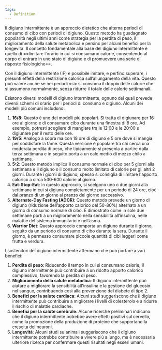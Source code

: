 ```yaml
---
tags:
  - Definition
---
```



Il digiuno intermittente è un approccio dietetico che alterna periodi di consumo di cibo con periodi di digiuno.
Questo metodo ha guadagnato popolarità negli ultimi anni come strategia per la perdita di peso, il miglioramento della salute metabolica e persino per alcuni benefici per la longevità.
Il concetto fondamentale alla base del digiuno intermittente è quello di ==limitare l'orario in cui si consumano calorie, consentendo al corpo di entrare in uno stato di digiuno e di promuovere una serie di risposte fisiologiche==.

Con il digiuno intermittente (IF) è possibile imitare, e perfino superare, i presunti effetti della restrizione calorica sull’allungamento della vita. Questo può valere anche se nei periodi «sì» si consuma il doppio delle calorie che si assumono normalmente, senza ridurre il totale delle calorie settimanali.

Esistono diversi modelli di digiuno intermittente, ognuno dei quali prevede diversi schemi di orario per i periodi di consumo e digiuno. Alcuni dei modelli più comuni includono:

1. **16/8**: Questo è uno dei modelli più popolari. Si tratta di digiunare per 16 ore al giorno e di consumare cibo durante una finestra di 8 ore. Ad esempio, potresti scegliere di mangiare tra le 12:00 e le 20:00 e digiunare per il resto delle ore.
2. **19/5**: Analogo a sopra ma con 19 ore di digiuno e 5 ore dove si mangia per soddisfare la fame. Questa versione è popolare tra chi cerca una moderata perdita di peso, che tipicamente si presenta a partire dalla terza settimana e in seguito porta a un calo medio di mezzo chilo a settimana.
3. **5:2**: Questo metodo implica il consumo normale di cibo per 5 giorni alla settimana e il digiuno o il consumo molto limitato di calorie per gli altri 2 giorni. Durante i giorni di digiuno, spesso si consiglia di limitare l'apporto calorico a circa 500-600 calorie al giorno.
4. **Eat-Stop-Eat**: In questo approccio, si scelgono uno o due giorni alla settimana in cui si digiuna completamente per un periodo di 24 ore, cioè dal pranzo di un giorno al pranzo del giorno successivo.
5. **Alternate-Day Fasting (ADCR)**: Questo metodo prevede un giorno di digiuno (riduzione dell'apporto calorico del 50-80%) alternato a un giorno di consumo normale di cibo. È dimostrato come in sole due settimane porti a un miglioramento nella sensibilità all’insulina, nelle malattie del sistema immunitario e nell’asma.
6. **Warrior Diet**: Questo approccio comporta un digiuno durante il giorno, seguito da un periodo di consumo di cibo durante la sera. Durante il giorno, è permesso consumare piccole quantità di cibi leggeri come frutta e verdura.


I sostenitori del digiuno intermittente affermano che può portare a vari benefici:
1. **Perdita di peso**: Riducendo il tempo in cui si consumano calorie, il digiuno intermittente può contribuire a un ridotto apporto calorico complessivo, favorendo la perdita di peso.
2. **Miglioramento della salute metabolica**: Il digiuno intermittente può aiutare a migliorare la sensibilità all'insulina e la gestione del glucosio nel sangue, contribuendo così alla prevenzione del diabete di tipo 2.
3. **Benefici per la salute cardiaca**: Alcuni studi suggeriscono che il digiuno intermittente può contribuire a migliorare i livelli di colesterolo e a ridurre il rischio di malattie cardiache.
4. **Benefici per la salute cerebrale**: Alcune ricerche preliminari indicano che il digiuno intermittente potrebbe avere effetti positivi sul cervello, come la promozione della produzione di proteine che supportano la crescita dei neuroni.
5. **Longevità**: Alcuni studi su animali suggeriscono che il digiuno intermittente potrebbe contribuire a vivere più a lungo, ma è necessaria ulteriore ricerca per confermare questi risultati negli esseri umani.